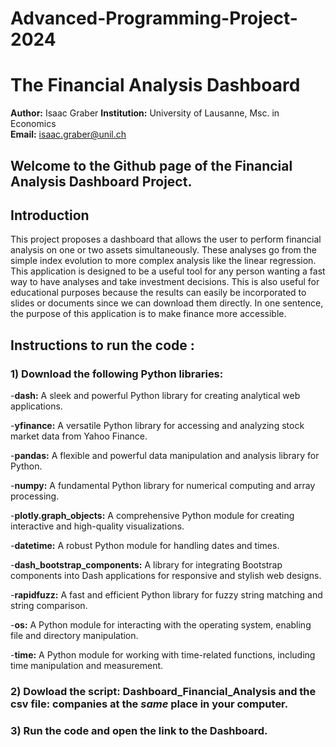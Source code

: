 # Advanced-Programming-Project-2024

# The Financial Analysis Dashboard

**Author:** Isaac Graber 
**Institution:** University of Lausanne, Msc. in Economics  
**Email:** isaac.graber@unil.ch


## Welcome to the Github page of the Financial Analysis Dashboard Project.

## Introduction

This project proposes a dashboard that allows the user to perform financial analysis on one or two assets simultaneously. These analyses go from the simple index evolution to more complex analysis like the linear regression. This application is designed to be a useful tool for any person wanting a fast way to have analyses and take investment decisions. This is also useful for educational purposes because the results can easily be incorporated to slides or documents since we can download them directly. In one sentence, the purpose of this application is to make finance more accessible.

## Instructions to run the code :

### 1) Download the following Python libraries:

-**dash:** A sleek and powerful Python library for creating analytical web applications.

-**yfinance:** A versatile Python library for accessing and analyzing stock market data from Yahoo Finance.

-**pandas:** A flexible and powerful data manipulation and analysis library for Python.

-**numpy:** A fundamental Python library for numerical computing and array processing.

-**plotly.graph_objects:** A comprehensive Python module for creating interactive and high-quality visualizations.

-**datetime:** A robust Python module for handling dates and times.

-**dash_bootstrap_components:** A library for integrating Bootstrap components into Dash applications for responsive and stylish web designs.

-**rapidfuzz:** A fast and efficient Python library for fuzzy string matching and string comparison.

-**os:** A Python module for interacting with the operating system, enabling file and directory manipulation.

-**time:** A Python module for working with time-related functions, including time manipulation and measurement.

### 2) Dowload the script: Dashboard_Financial_Analysis and the csv file: companies at the *same* place in your computer.

### 3) Run the code and open the link to the Dashboard.
